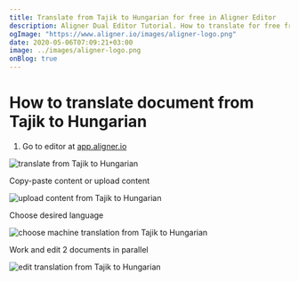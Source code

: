 ```yaml
---
title: Translate from Tajik to Hungarian for free in Aligner Editor
description: Aligner Dual Editor Tutorial. How to translate for free from Tajik to Hungarian. Aligner is multilingual document management platform. 
ogImage: "https://www.aligner.io/images/aligner-logo.png"
date: 2020-05-06T07:09:21+03:00
image: ../images/aligner-logo.png
onBlog: true
---
```


# How to translate document from Tajik to Hungarian

1. Go to editor at [app.aligner.io](https://app.aligner.io "Aligner App web page")

![translate from Tajik to Hungarian](../aligner-blank-editor.png "translate from Tajik to Hungarian")

Copy-paste content or upload content

![upload content from Tajik to Hungarian](../aligner-uploaded-document.png "upload content from Tajik to Hungarian")

Choose desired language

![choose machine translation from Tajik to Hungarian](../aligner-language-dropdown.png "choose machine translation from Tajik to Hungarian")

Work and edit 2 documents in parallel

![edit translation from Tajik to Hungarian](../aligner-double-sitded-editor.png "edit translation from Tajik to Hungarian")


